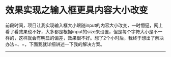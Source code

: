 # 效果实现之输入框更具内容大小改变

前段时间，项目让我实现输入框大小跟随input的内容大小改变，一时懵逼，网上看了看效果也不好，大多都是根据input的size来设置，但是每个字符大小是不一样的，这样就会有明显的偏差，效果很不好。想了2个小时后，我终于想出了解决办法=、=，下面我就详细讲述一下我的解决方案。

---
